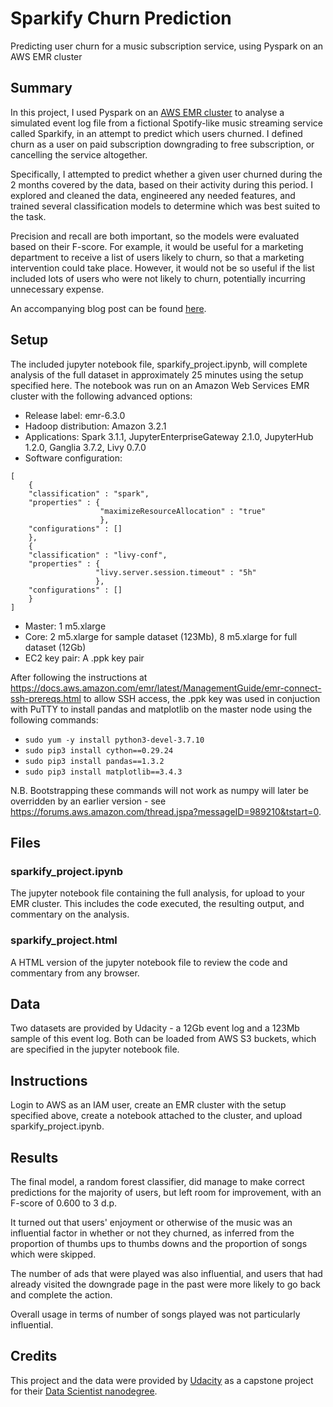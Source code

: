 # Sparkify Churn Prediction
Predicting user churn for a music subscription service, using Pyspark on an AWS EMR cluster

## Summary

In this project, I used Pyspark on an [AWS EMR cluster](https://aws.amazon.com/) to analyse a simulated event log file from a fictional Spotify-like music streaming service called Sparkify, in an attempt to predict which users churned. I defined churn as a user on paid subscription downgrading to free subscription, or cancelling the service altogether.

Specifically, I attempted to predict whether a given user churned during the 2 months covered by the data, based on their activity during this period. I explored and cleaned the data, engineered any needed features, and trained several classification models to determine which was best suited to the task.

Precision and recall are both important, so the models were evaluated based on their F-score. For example, it would be useful for a marketing department to receive a list of users likely to churn, so that a marketing intervention could take place. However, it would not be so useful if the list included lots of users who were not likely to churn, potentially incurring unnecessary expense.

An accompanying blog post can be found [here](https://joelalgee.medium.com/sparkify-churn-analysis-85a3e9e3f83c).

## Setup

The included jupyter notebook file, sparkify_project.ipynb,  will complete analysis of the full dataset in approximately 25 minutes using the setup specified here. The notebook was run on an Amazon Web Services EMR cluster with the following advanced options:

* Release label: emr-6.3.0
* Hadoop distribution: Amazon 3.2.1
* Applications: Spark 3.1.1, JupyterEnterpriseGateway 2.1.0, JupyterHub 1.2.0, Ganglia 3.7.2, Livy 0.7.0
* Software configuration:
```
[
    {
    "classification" : "spark", 
    "properties" : {
                    "maximizeResourceAllocation" : "true"
                    }, 
    "configurations" : []
    },
    {
    "classification" : "livy-conf", 
    "properties" : {
                   "livy.server.session.timeout" : "5h"
                   }, 
    "configurations" : []
    }
]
```
* Master: 1 m5.xlarge
* Core: 2 m5.xlarge for sample dataset (123Mb), 8 m5.xlarge for full dataset (12Gb)
* EC2 key pair: A .ppk key pair


After following the instructions at https://docs.aws.amazon.com/emr/latest/ManagementGuide/emr-connect-ssh-prereqs.html to allow SSH access, the .ppk key was used in conjuction with PuTTY to install pandas and matplotlib on the master node using the following commands:

* `sudo yum -y install python3-devel-3.7.10`
* `sudo pip3 install cython==0.29.24`
* `sudo pip3 install pandas==1.3.2`
* `sudo pip3 install matplotlib==3.4.3`

N.B. Bootstrapping these commands will not work as numpy will later be overridden by an earlier version - see https://forums.aws.amazon.com/thread.jspa?messageID=989210&tstart=0.

## Files

### sparkify_project.ipynb

The jupyter notebook file containing the full analysis, for upload to your EMR cluster. This includes the code executed, the resulting output, and commentary on the analysis.

### sparkify_project.html

A HTML version of the jupyter notebook file to review the code and commentary from any browser.

## Data

Two datasets are provided by Udacity - a 12Gb event log and a 123Mb sample of this event log. Both can be loaded from AWS S3 buckets, which are specified in the jupyter notebook file.

## Instructions

Login to AWS as an IAM user, create an EMR cluster with the setup specified above, create a notebook attached to the cluster, and upload sparkify_project.ipynb.

## Results

The final model, a random forest classifier, did manage to make correct predictions for the majority of users, but left room for improvement, with an F-score of 0.600 to 3 d.p.

It turned out that users' enjoyment or otherwise of the music was an influential factor in whether or not they churned, as inferred from the proportion of thumbs ups to thumbs downs and the proportion of songs which were skipped.

The number of ads that were played was also influential, and users that had already visited the downgrade page in the past were more likely to go back and complete the action.

Overall usage in terms of number of songs played was not particularly influential.

## Credits

This project and the data were provided by [Udacity](https://www.udacity.com) as a capstone project for their [Data Scientist nanodegree](https://www.udacity.com/course/data-scientist-nanodegree--nd025).
